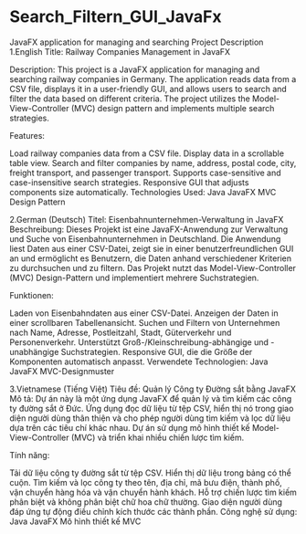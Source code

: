 # Search_Filtern_GUI_JavaFx
JavaFX application for managing and searching
Project Description
1.English
Title: Railway Companies Management in JavaFX

Description:
This project is a JavaFX application for managing and searching railway companies in Germany. The application reads data from a CSV file, displays it in a user-friendly GUI, and allows users to search and filter the data based on different criteria. The project utilizes the Model-View-Controller (MVC) design pattern and implements multiple search strategies.

Features:

Load railway companies data from a CSV file.
Display data in a scrollable table view.
Search and filter companies by name, address, postal code, city, freight transport, and passenger transport.
Supports case-sensitive and case-insensitive search strategies.
Responsive GUI that adjusts components size automatically.
Technologies Used:
Java
JavaFX
MVC Design Pattern

2.German (Deutsch)
Titel: Eisenbahnunternehmen-Verwaltung in JavaFX
Beschreibung:
Dieses Projekt ist eine JavaFX-Anwendung zur Verwaltung und Suche von Eisenbahnunternehmen in Deutschland. Die Anwendung liest Daten aus einer CSV-Datei, zeigt sie in einer benutzerfreundlichen GUI an und ermöglicht es Benutzern, die Daten anhand verschiedener Kriterien zu durchsuchen und zu filtern. Das Projekt nutzt das Model-View-Controller (MVC) Design-Pattern und implementiert mehrere Suchstrategien.

Funktionen:

Laden von Eisenbahndaten aus einer CSV-Datei.
Anzeigen der Daten in einer scrollbaren Tabellenansicht.
Suchen und Filtern von Unternehmen nach Name, Adresse, Postleitzahl, Stadt, Güterverkehr und Personenverkehr.
Unterstützt Groß-/Kleinschreibung-abhängige und -unabhängige Suchstrategien.
Responsive GUI, die die Größe der Komponenten automatisch anpasst.
Verwendete Technologien:
Java
JavaFX
MVC-Designmuster


3.Vietnamese (Tiếng Việt)
Tiêu đề: Quản lý Công ty Đường sắt bằng JavaFX
Mô tả:
Dự án này là một ứng dụng JavaFX để quản lý và tìm kiếm các công ty đường sắt ở Đức. Ứng dụng đọc dữ liệu từ tệp CSV, hiển thị nó trong giao diện người dùng thân thiện và cho phép người dùng tìm kiếm và lọc dữ liệu dựa trên các tiêu chí khác nhau. Dự án sử dụng mô hình thiết kế Model-View-Controller (MVC) và triển khai nhiều chiến lược tìm kiếm.

Tính năng:

Tải dữ liệu công ty đường sắt từ tệp CSV.
Hiển thị dữ liệu trong bảng có thể cuộn.
Tìm kiếm và lọc công ty theo tên, địa chỉ, mã bưu điện, thành phố, vận chuyển hàng hóa và vận chuyển hành khách.
Hỗ trợ chiến lược tìm kiếm phân biệt và không phân biệt chữ hoa chữ thường.
Giao diện người dùng đáp ứng tự động điều chỉnh kích thước các thành phần.
Công nghệ sử dụng:
Java
JavaFX
Mô hình thiết kế MVC
